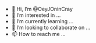 - 👋 Hi, I’m @OeyJOninCray
- 👀 I’m interested in ...
- 🌱 I’m currently learning ...
- 💞️ I’m looking to collaborate on ...
- 📫 How to reach me ...

<!---
OeyJOninCray/OeyJOninCray is a ✨ special ✨ repository because its `README.md` (this file) appears on your GitHub profile.
You can click the Preview link to take a look at your changes.
--->
